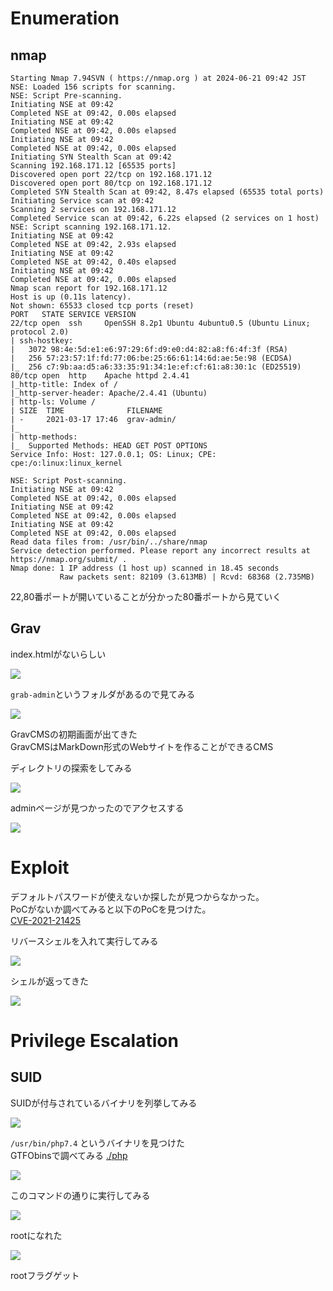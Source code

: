 # Enumeration

## nmap

```
Starting Nmap 7.94SVN ( https://nmap.org ) at 2024-06-21 09:42 JST
NSE: Loaded 156 scripts for scanning.
NSE: Script Pre-scanning.
Initiating NSE at 09:42
Completed NSE at 09:42, 0.00s elapsed
Initiating NSE at 09:42
Completed NSE at 09:42, 0.00s elapsed
Initiating NSE at 09:42
Completed NSE at 09:42, 0.00s elapsed
Initiating SYN Stealth Scan at 09:42
Scanning 192.168.171.12 [65535 ports]
Discovered open port 22/tcp on 192.168.171.12
Discovered open port 80/tcp on 192.168.171.12
Completed SYN Stealth Scan at 09:42, 8.47s elapsed (65535 total ports)
Initiating Service scan at 09:42
Scanning 2 services on 192.168.171.12
Completed Service scan at 09:42, 6.22s elapsed (2 services on 1 host)
NSE: Script scanning 192.168.171.12.
Initiating NSE at 09:42
Completed NSE at 09:42, 2.93s elapsed
Initiating NSE at 09:42
Completed NSE at 09:42, 0.40s elapsed
Initiating NSE at 09:42
Completed NSE at 09:42, 0.00s elapsed
Nmap scan report for 192.168.171.12
Host is up (0.11s latency).
Not shown: 65533 closed tcp ports (reset)
PORT   STATE SERVICE VERSION
22/tcp open  ssh     OpenSSH 8.2p1 Ubuntu 4ubuntu0.5 (Ubuntu Linux; protocol 2.0)
| ssh-hostkey: 
|   3072 98:4e:5d:e1:e6:97:29:6f:d9:e0:d4:82:a8:f6:4f:3f (RSA)
|   256 57:23:57:1f:fd:77:06:be:25:66:61:14:6d:ae:5e:98 (ECDSA)
|_  256 c7:9b:aa:d5:a6:33:35:91:34:1e:ef:cf:61:a8:30:1c (ED25519)
80/tcp open  http    Apache httpd 2.4.41
|_http-title: Index of /
|_http-server-header: Apache/2.4.41 (Ubuntu)
| http-ls: Volume /
| SIZE  TIME              FILENAME
| -     2021-03-17 17:46  grav-admin/
|_
| http-methods: 
|_  Supported Methods: HEAD GET POST OPTIONS
Service Info: Host: 127.0.0.1; OS: Linux; CPE: cpe:/o:linux:linux_kernel

NSE: Script Post-scanning.
Initiating NSE at 09:42
Completed NSE at 09:42, 0.00s elapsed
Initiating NSE at 09:42
Completed NSE at 09:42, 0.00s elapsed
Initiating NSE at 09:42
Completed NSE at 09:42, 0.00s elapsed
Read data files from: /usr/bin/../share/nmap
Service detection performed. Please report any incorrect results at https://nmap.org/submit/ .
Nmap done: 1 IP address (1 host up) scanned in 18.45 seconds
           Raw packets sent: 82109 (3.613MB) | Rcvd: 68368 (2.735MB)
```

22,80番ポートが開いていることが分かった80番ポートから見ていく

## Grav

index.htmlがないらしい

![](screenshot/2024-06-21_192939.png)

`grab-admin`というフォルダがあるので見てみる

![](screenshot/2024-06-21_193744.png)

GravCMSの初期画面が出てきた<br>GravCMSはMarkDown形式のWebサイトを作ることができるCMS

ディレクトリの探索をしてみる

![](screenshot/2024-06-21_203507.png)

adminページが見つかったのでアクセスする

![](screenshot/2024-06-21_203632.png)

# Exploit

デフォルトパスワードが使えないか探したが見つからなかった。<br>PoCがないか調べてみると以下のPoCを見つけた。<br>[CVE-2021-21425](https://github.com/CsEnox/CVE-2021-21425)

リバースシェルを入れて実行してみる

![](screenshot/2024-06-27%20141959.png)

シェルが返ってきた

![](screenshot/2024-06-27%20142213.png)

# Privilege Escalation

## SUID

SUIDが付与されているバイナリを列挙してみる

![](screenshot/2024-06-27_152841.png)

`/usr/bin/php7.4` というバイナリを見つけた<br>
GTFObinsで調べてみる
[./php](https://gtfobins.github.io/gtfobins/php/)

![](screenshot/2024-06-27_153140.png)

このコマンドの通りに実行してみる

![](screenshot/2024-06-27_152705.png)

rootになれた

![](screenshot/2024-06-27_153309.png)

rootフラグゲット